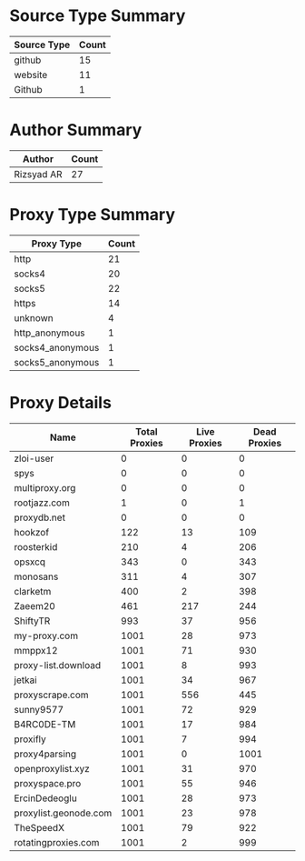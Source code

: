 # Source Type Summary

| Source Type | Count |
|-------------|-------|
| github | 15 |
| website | 11 |
| Github | 1 |


# Author Summary

| Author | Count |
|--------|-------|
| Rizsyad AR | 27 |


# Proxy Type Summary

| Proxy Type | Count |
|------------|-------|
| http | 21 |
| socks4 | 20 |
| socks5 | 22 |
| https | 14 |
| unknown | 4 |
| http_anonymous | 1 |
| socks4_anonymous | 1 |
| socks5_anonymous | 1 |


# Proxy Details

| Name | Total Proxies | Live Proxies | Dead Proxies |
|------|---------------|--------------|---------------|
| zloi-user | 0 | 0 | 0 |
| spys | 0 | 0 | 0 |
| multiproxy.org | 0 | 0 | 0 |
| rootjazz.com | 1 | 0 | 1 |
| proxydb.net | 0 | 0 | 0 |
| hookzof | 122 | 13 | 109 |
| roosterkid | 210 | 4 | 206 |
| opsxcq | 343 | 0 | 343 |
| monosans | 311 | 4 | 307 |
| clarketm | 400 | 2 | 398 |
| Zaeem20 | 461 | 217 | 244 |
| ShiftyTR | 993 | 37 | 956 |
| my-proxy.com | 1001 | 28 | 973 |
| mmppx12 | 1001 | 71 | 930 |
| proxy-list.download | 1001 | 8 | 993 |
| jetkai | 1001 | 34 | 967 |
| proxyscrape.com | 1001 | 556 | 445 |
| sunny9577 | 1001 | 72 | 929 |
| B4RC0DE-TM | 1001 | 17 | 984 |
| proxifly | 1001 | 7 | 994 |
| proxy4parsing | 1001 | 0 | 1001 |
| openproxylist.xyz | 1001 | 31 | 970 |
| proxyspace.pro | 1001 | 55 | 946 |
| ErcinDedeoglu | 1001 | 28 | 973 |
| proxylist.geonode.com | 1001 | 23 | 978 |
| TheSpeedX | 1001 | 79 | 922 |
| rotatingproxies.com | 1001 | 2 | 999 |
